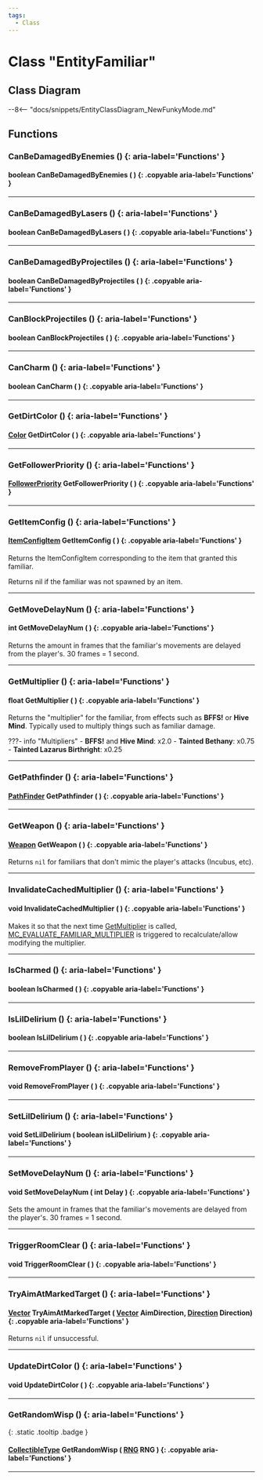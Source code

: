 ```yaml
---
tags:
  - Class
---
```

# Class "EntityFamiliar"

## Class Diagram
--8<-- "docs/snippets/EntityClassDiagram_NewFunkyMode.md"
## Functions

### CanBeDamagedByEnemies () {: aria-label='Functions' }
#### boolean CanBeDamagedByEnemies ( ) {: .copyable aria-label='Functions' }

___
### CanBeDamagedByLasers () {: aria-label='Functions' }
#### boolean CanBeDamagedByLasers ( ) {: .copyable aria-label='Functions' }

___
### CanBeDamagedByProjectiles () {: aria-label='Functions' }
#### boolean CanBeDamagedByProjectiles ( ) {: .copyable aria-label='Functions' }

___
### CanBlockProjectiles () {: aria-label='Functions' }
#### boolean CanBlockProjectiles ( ) {: .copyable aria-label='Functions' }

___
### CanCharm () {: aria-label='Functions' }
#### boolean CanCharm ( ) {: .copyable aria-label='Functions' }

___
### GetDirtColor () {: aria-label='Functions' }
#### [Color](Color.md) GetDirtColor ( ) {: .copyable aria-label='Functions' }

___
### GetFollowerPriority () {: aria-label='Functions' }
#### [FollowerPriority](enums/FollowerPriority.md) GetFollowerPriority ( ) {: .copyable aria-label='Functions' }

___
### GetItemConfig () {: aria-label='Functions' }
#### [ItemConfigItem](ItemConfig_Item.md) GetItemConfig ( ) {: .copyable aria-label='Functions' }
Returns the ItemConfigItem corresponding to the item that granted this familiar.

Returns nil if the familiar was not spawned by an item.

___
### GetMoveDelayNum () {: aria-label='Functions' }
#### int GetMoveDelayNum ( ) {: .copyable aria-label='Functions' }
Returns the amount in frames that the familiar's movements are delayed from the player's. 30 frames = 1 second.

___
### GetMultiplier () {: aria-label='Functions' }
#### float GetMultiplier ( ) {: .copyable aria-label='Functions' }
Returns the "multiplier" for the familiar, from effects such as **BFFS!** or **Hive Mind**. Typically used to multiply things such as familiar damage.

???- info "Multipliers"
    - **BFFS!** and **Hive Mind**: x2.0
    - **Tainted Bethany**: x0.75
    - **Tainted Lazarus Birthright**: x0.25

___
### GetPathfinder () {: aria-label='Functions' }
#### [PathFinder](https://wofsauge.github.io/IsaacDocs/rep/PathFinder.html) GetPathfinder ( ) {: .copyable aria-label='Functions' }

___
### GetWeapon () {: aria-label='Functions' }
#### [Weapon](Weapon.md) GetWeapon ( ) {: .copyable aria-label='Functions' }
Returns `nil` for familiars that don't mimic the player's attacks (Incubus, etc).

___
### InvalidateCachedMultiplier () {: aria-label='Functions' }
#### void InvalidateCachedMultiplier ( ) {: .copyable aria-label='Functions' }
Makes it so that the next time [GetMultiplier](EntityFamiliar.md#getmultiplier) is called, [MC_EVALUATE_FAMILIAR_MULTIPLIER](enums/ModCallbacks.md#mc_evaluate_familiar_multiplier) is triggered to recalculate/allow modifying the multiplier.

___
### IsCharmed () {: aria-label='Functions' }
#### boolean IsCharmed ( ) {: .copyable aria-label='Functions' }

___
### IsLilDelirium () {: aria-label='Functions' }
#### boolean IsLilDelirium ( ) {: .copyable aria-label='Functions' }

___
### RemoveFromPlayer () {: aria-label='Functions' }
#### void RemoveFromPlayer ( ) {: .copyable aria-label='Functions' }

___
### SetLilDelirium () {: aria-label='Functions' }
#### void SetLilDelirium ( boolean isLilDelirium ) {: .copyable aria-label='Functions' }

___
### SetMoveDelayNum () {: aria-label='Functions' }
#### void SetMoveDelayNum ( int Delay ) {: .copyable aria-label='Functions' }
Sets the amount in frames that the familiar's movements are delayed from the player's. 30 frames = 1 second.

___
### TriggerRoomClear () {: aria-label='Functions' }
#### void TriggerRoomClear ( ) {: .copyable aria-label='Functions' }

___
### TryAimAtMarkedTarget () {: aria-label='Functions' }
#### [Vector](Vector.md) TryAimAtMarkedTarget ( [Vector](Vector.md) AimDirection, [Direction](https://wofsauge.github.io/IsaacDocs/rep/enums/Direction.html) Direction) {: .copyable aria-label='Functions' }
Returns `nil` if unsuccessful.
___
### UpdateDirtColor () {: aria-label='Functions' }
#### void UpdateDirtColor ( ) {: .copyable aria-label='Functions' }

___
### GetRandomWisp () {: aria-label='Functions' }
[ ](#){: .static .tooltip .badge }
#### [CollectibleType](https://wofsauge.github.io/IsaacDocs/rep/enums/CollectibleType.html) GetRandomWisp ( [RNG](RNG.md) RNG ) {: .copyable aria-label='Functions' }

___